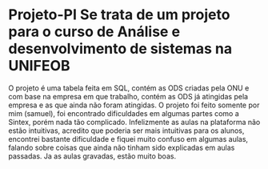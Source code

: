 # Projeto-PI Se trata de um projeto para o curso de Análise e desenvolvimento de sistemas na UNIFEOB
O projeto é uma tabela feita em SQL, contém as ODS criadas pela ONU e com base na empresa em que trabalho, contém as ODS já atingidas pela empresa e as que ainda não foram atingidas.
O projeto foi feito somente por mim (samuel), foi encontrado dificuldades em algumas partes como a Sintex, porém nada tão complicado. Infelizmente as aulas na plataforma não estão intuitivas, acredito que poderia ser mais intuitivas para os alunos, encontrei bastante dificuldade e fiquei muito confuso em algumas aulas, falando sobre coisas que ainda não tinham sido explicadas em aulas passadas. Ja as aulas gravadas, estão muito boas.

